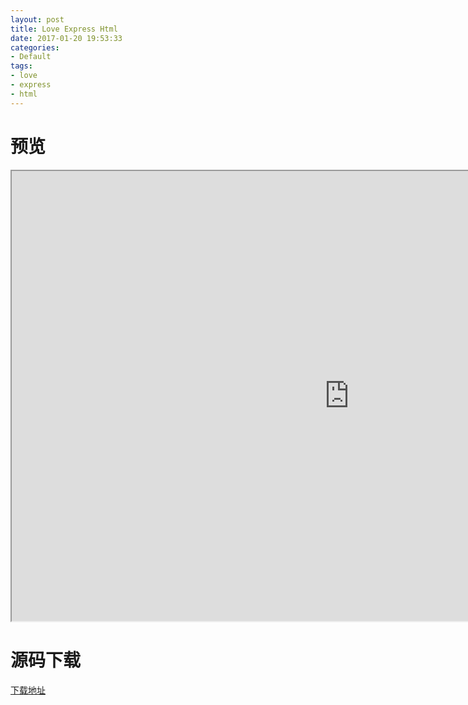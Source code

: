 ```yaml
---
layout: post
title: Love Express Html
date: 2017-01-20 19:53:33
categories:
- Default
tags:
- love
- express
- html
---
```

# 预览

<iframe src="https://rocj.github.io/love-express-html/" frameBorder="1" width="1080" scrolling="auto" height="720"></iframe>

# 源码下载

[下载地址](https://github.com/rocj/love-express-html/)